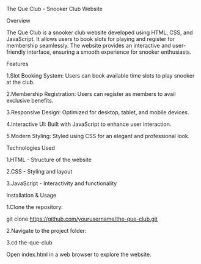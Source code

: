 The Que Club - Snooker Club Website



Overview

The Que Club is a snooker club website developed using HTML, CSS, and JavaScript. It allows users to book slots for playing and register for membership seamlessly. The website provides an interactive and user-friendly interface, ensuring a smooth experience for snooker enthusiasts.



Features

1.Slot Booking System: Users can book available time slots to play snooker at the club.

2.Membership Registration: Users can register as members to avail exclusive benefits.

3.Responsive Design: Optimized for desktop, tablet, and mobile devices.

4.Interactive UI: Built with JavaScript to enhance user interaction.

5.Modern Styling: Styled using CSS for an elegant and professional look.



Technologies Used

1.HTML - Structure of the website

2.CSS - Styling and layout

3.JavaScript - Interactivity and functionality



Installation & Usage

1.Clone the repository:

git clone https://github.com/yourusername/the-que-club.git

2.Navigate to the project folder:

3.cd the-que-club

Open index.html in a web browser to explore the website.
